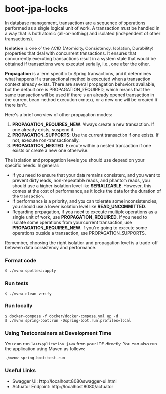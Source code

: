 # boot-jpa-locks

In database management, transactions are a sequence of operations performed as a single logical unit of work. A transaction must be handled in a way that is both atomic (all-or-nothing) and isolated (independent of other transactions).

**Isolation** is one of the ACID (Atomicity, Consistency, Isolation, Durability) properties that deal with concurrent transactions. It ensures that concurrently executing transactions result in a system state that would be obtained if transactions were executed serially, i.e., one after the other.

**Propagation** is a term specific to Spring transactions, and it determines what happens if a transactional method is executed when a transaction context already exists. There are several propagation behaviors available, but the default one is PROPAGATION_REQUIRED, which means that the same transaction will be used if there is an already opened transaction in the current bean method execution context, or a new one will be created if there isn't.

Here's a brief overview of other propagation modes:

1. **PROPAGATION_REQUIRES_NEW**: Always create a new transaction. If one already exists, suspend it.
2. **PROPAGATION_SUPPORTS**: Use the current transaction if one exists. If not, execute non-transactionally.
3. **PROPAGATION_NESTED**: Execute within a nested transaction if one exists or create a new one otherwise.

The isolation and propagation levels you should use depend on your specific needs. In general:

* If you need to ensure that your data remains consistent, and you want to prevent dirty reads, non-repeatable reads, and phantom reads, you should use a higher isolation level like **SERIALIZABLE**. However, this comes at the cost of performance, as it locks the data for the duration of the transaction.
* If performance is a priority, and you can tolerate some inconsistencies, you should use a lower isolation level like **READ_UNCOMMITTED**.
* Regarding propagation, if you need to execute multiple operations as a single unit of work, use **PROPAGATION_REQUIRED**. If you need to isolate some operations from your current transaction, use **PROPAGATION_REQUIRES_NEW**. If you're going to execute some operations outside a transaction, use PROPAGATION_SUPPORTS.

Remember, choosing the right isolation and propagation level is a trade-off between data consistency and performance.


### Format code

```shell
$ ./mvnw spotless:apply
```

### Run tests

```shell
$ ./mvnw clean verify
```

### Run locally

```shell
$ docker-compose -f docker/docker-compose.yml up -d
$ ./mvnw spring-boot:run -Dspring-boot.run.profiles=local
```

### Using Testcontainers at Development Time
You can run `TestApplication.java` from your IDE directly.
You can also run the application using Maven as follows:

```shell
./mvnw spring-boot:test-run
```


### Useful Links
* Swagger UI: http://localhost:8080/swagger-ui.html
* Actuator Endpoint: http://localhost:8080/actuator
